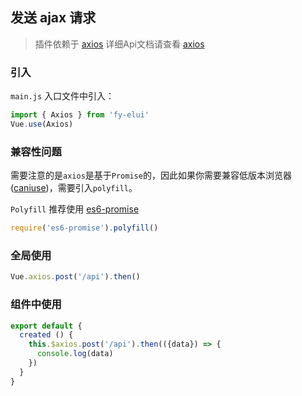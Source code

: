 ## 发送 ajax 请求

> 插件依赖于 [axios](https://github.com/axios/axios)
> 详细Api文档请查看 [axios](https://github.com/axios/axios)

### 引入

`main.js` 入口文件中引入：

```javascript
import { Axios } from 'fy-elui'
Vue.use(Axios)
```

### 兼容性问题

需要注意的是`axios`是基于`Promise`的，因此如果你需要兼容低版本浏览器([caniuse](https://caniuse.com/#feat=promises))，需要引入`polyfill`。

`Polyfill` 推荐使用 [es6-promise](https://github.com/stefanpenner/es6-promise)

```javascript
require('es6-promise').polyfill()
```

### 全局使用

```javascript
Vue.axios.post('/api').then()
```

### 组件中使用

```javascript
export default {
  created () {
    this.$axios.post('/api').then(({data}) => {
      console.log(data)
    })
  }
}
```
